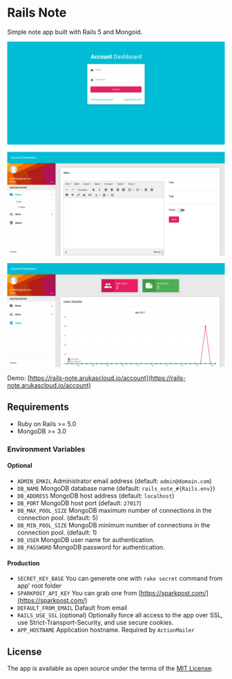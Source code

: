 # Rails Note

Simple note app built with Rails 5 and Mongoid.

![Login page](https://github.com/muhlisbc/rails_note/raw/master/login_page.png)

![New note page](https://github.com/muhlisbc/rails_note/raw/master/new_note_page.png)

![Admin page](https://github.com/muhlisbc/rails_note/raw/master/admin_page.png)

Demo: [https://rails-note.arukascloud.io/account](https://rails-note.arukascloud.io/account)

## Requirements

* Ruby on Rails >= 5.0
* MongoDB >= 3.0

### Environment Variables

#### Optional

* `ADMIN_EMAIL` Administrator email address (default: `admin@domain.com`)
* `DB_NAME` MongoDB database name (default: `rails_note_#{Rails.env}`)
* `DB_ADDRESS` MongoDB host address (default: `localhost`)
* `DB_PORT` MongoDB host port (default: `27017`)
* `DB_MAX_POOL_SIZE` MongoDB maximum number of connections in the connection pool. (default: 5)
* `DB_MIN_POOL_SIZE` MongoDB minimum number of connections in the connection pool. (default: 1)
* `DB_USER` MongoDB user name for authentication.
* `DB_PASSWORD` MongoDB password for authentication.

#### Production

* `SECRET_KEY_BASE` You can generete one with `rake secret` command from app' root folder
* `SPARKPOST_API_KEY` You can grab one from [https://sparkpost.com/](https://sparkpost.com/)
* `DEFAULT_FROM_EMAIL` Dafault from email
* `RAILS_USE_SSL` (optional) Optionally force all access to the app over SSL, use Strict-Transport-Security, and use secure cookies.
* `APP_HOSTNAME` Application hostname. Required by `ActionMailer`
## License

The app is available as open source under the terms of the [MIT License](http://opensource.org/licenses/MIT).
